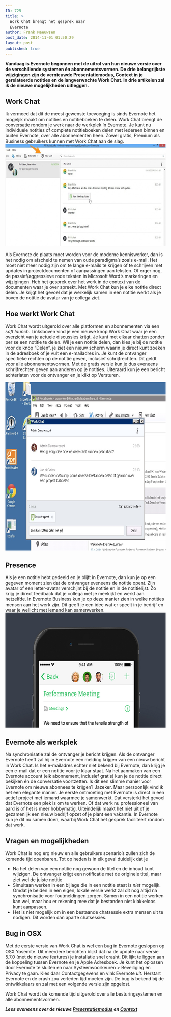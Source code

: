 ```yaml
---
ID: 725
title: >
  Work Chat brengt het gesprek naar
  Evernote
author: Frank Meeuwsen
post_date: 2014-11-01 01:50:29
layout: post
published: true
---
```

<strong>Vandaag is Evernote begonnen met de uitrol van hun nieuwe versie over de verschillende systemen én abonnementsvormen. De drie belangrijkste wijzigingen zijn de vernieuwde Presentatiemodus, Context in je gerelateerde notities en de langverwachte Work Chat. In drie artikelen zal ik de nieuwe mogelijkheden uitleggen.</strong>

<!--more-->
<h2 id="workchat">Work Chat</h2>
Ik vermoed dat dit de meest gewenste toevoeging is sinds Evernote het mogeljik maakt om notities en notitieboeken te delen. Work Chat brengt de conversatie rondom je werk naar de werkplek ín Evernote. Je kunt nu individuele notities of complete notitieboeken delen met iedereen binnen en buiten Evernote, over alle abonnementen heen. Zowel gratis, Premium als Business gebruikers kunnen met Work Chat aan de slag.

<img class="aligncenter wp-image-727" src="/images/2014/11/E8E60A34-6808-45BE-A575-650CE25BA18D-1024x469.jpg" alt="E8E60A34-6808-45BE-A575-650CE25BA18D" width="700" height="321" />

Als Evernote de plaats moet worden voor de moderne kenniswerker, dan is het nodig om afscheid te nemen van oude paradigma’s zoals e-mail. Het moet niet meer nodig zijn om te lange e-mails te krijgen óf te schrijven met updates in projectdocumenten of aanpassingen aan teksten. Of erger nog, de passief/aggressieve rode teksten in Microsoft Word’s markeringen en wijzigingen.
Heb het gesprek over het werk in de context van de documenten waar je over spreekt. Met Work Chat kun je elke notitie direct delen. Je krijgt het gevoel dat je werkelijk samen in een notitie werkt als je boven de notitie de avatar van je collega ziet.
<h2 id="werking">Hoe werkt Work Chat</h2>
Work Chat wordt uitgerold over alle platformen en abonnementen via een <em>soft launch</em>. Linksboven vind je een nieuwe knop Work Chat waar je een overzicht van je actuele discussies krijgt. Je kunt met elkaar chatten zonder per se een notitie te delen. Wil je een notitie delen, dan kies je bij de notitie voor de knop “Delen”. je ziet een nieuw scherm waarin je direct kunt zoeken in de adresboek of je vult een e-mailadres in. Je kunt de ontvanger specifieke rechten op de notitie geven, inclusief schrijfrechten. Dit geldt voor alle abonnementsvormen. Met de gratis versie kun je dus eveneens schrijfrechten geven aan anderen op je notities.
Uiteraard kun je een bericht achterlaten voor de ontvanger en je klikt op Versturen.

<a href="http://allesonthouden.nl/wp-content/uploads/2014/11/Work-Chat-Windows-1.jpg"><img class="aligncenter size-full wp-image-728" src="/images/2014/11/Work-Chat-Windows-1.jpg" alt="Work Chat Windows 1" width="736" height="528" /></a>
<h2 id="presence">Presence</h2>
Als je een notitie hebt gedeeld en je blijft in Evernote, dan kun je op een gegeven moment zien dat de ontvanger eveneens de notitie opent. Zijn avatar of een letter-avatar verschijnt bij de notitie en in de notitielijst. Zo krijg je direct feedback dat je collega met je meekijkt en werkt aan hetzelfde. In Evernote Business kun je op deze manier zien in welke notities mensen aan het werk zijn. Dit geeft je een idee wat er speelt in je bedrijf en waar je wellicht met iemand kan samenwerken.

<img class="aligncenter size-full wp-image-729" src="/images/2014/11/C7A6A2EC-D221-4857-93B0-E1217D513C78.jpg" alt="C7A6A2EC-D221-4857-93B0-E1217D513C78" width="640" height="360" />
<h2 id="evernotealswerkplek">Evernote als werkplek</h2>
Na synchronisatie zal de ontvanger je bericht krijgen. Als de ontvanger Evernote heeft zal hij in Evernote een melding krijgen van een nieuw bericht in Work Chat. Is het e-mailadres echter niet bekend bij Evernote, dan krijg je een e-mail dat er een notitie voor je klaar staat. Na het aanmaken van een Evernote account (elk abonnement, inclusief gratis) kun je de notitie direct bekijken én de conversatie voortzetten. Is dit een slimme manier voor Evernote om nieuwe abonnees te krijgen? Jazeker. Maar persoonlijk vind ik het een elegante manier. Je eerste ontmoeting met Evernote is direct in een actief project met iemand waarmee je samenwerkt. Dat versterkt het gevoel dat Evernote een plek is om te werken. Of dat werk nu professioneel van aard is of het is meer hobbymatig. Uiteindelijk maakt het niet uit of je gezamenlijk een nieuw bedrijf opzet of je plant een vakantie. In Evernote kun je dit nu samen doen, waarbij Work Chat het gesprek faciliteert rondom dat werk.
<h2 id="vragenenmogelijkheden">Vragen en mogelijkheden</h2>
Work Chat is nog erg nieuw en alle gebruikers scenario’s zullen zich de komende tijd openbaren. Tot op heden is in elk geval duidelijk dat je
<ul>
	<li>Na het delen van een notitie nog gewoon de titel en de inhoud kunt wijzigen. De ontvanger krijgt een notificatie met de originele titel, maar ziet wel de juiste notitie</li>
	<li>Simultaan werken in een bijlage die in een notitie staat is <em>niet</em> mogelijk. Omdat je beiden in een eigen, lokale versie werkt zal dit nog altijd na synchronisatie voor foutmeldingen zorgen. Samen in een notitie werken kan wel, maar hou er rekening mee dat je bestanden niet klakkeloos kunt aanpassen.</li>
	<li>Het is niet mogelijk om in een bestaande chatsessie extra mensen uit te nodigen. Dit worden dan aparte chatsessies.</li>
</ul>
<h2 id="buginosx">Bug in OSX</h2>
Met de eerste versie van Work Chat is wel een bug in Evernote geslopen op OSX Yosemite. Uit meerdere berichten blijkt dat na de update naar versie 5.7.0 (met de nieuwe features) je installatie snel crasht. Dit lijkt te liggen aan de koppeling tussen Evernote en je Apple Adresboek. Je kunt het oplossen door Evernote te sluiten en naar Systeemvoorkeuren &gt; Beveiliging en Privacy te gaan. Kies daar Contactgegevens en vink Evernote <em>uit</em>. Herstart Evernote en de crash zou verleden tijd moeten zijn. De bug is bekend bij de ontwikkelaars en zal met een volgende versie zijn opgelost.

Work Chat wordt de komende tijd uitgerold over alle besturingsystemen en alle abonnementsvormen.

<em><strong>Lees eveneens over de nieuwe <a title="Presenteren in Evernote vernieuwd" href="http://allesonthouden.nl/presenteren-evernote-vernieuwd/">Presentatiemodus</a> en <a title="Context geeft je live informatie bij je notities" href="http://allesonthouden.nl/context-geeft-je-live-informatie-bij-je-notities/">Context</a></strong></em>

